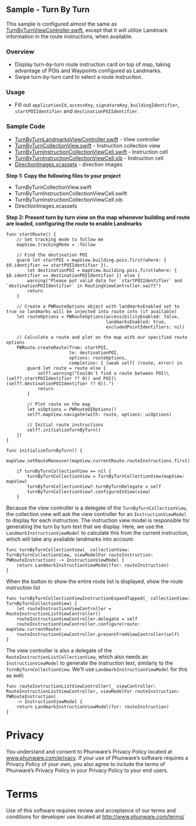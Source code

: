 ## Sample - Turn By Turn 

This sample is configured almost the same as [TurnByTurnViewController.swift](./MapScenarios/Scenarios/TurnByTurnViewController.swift), except that it will utilize Landmark information in the route instructions, when available.

### Overview
- Display turn-by-turn route instruction card on top of map, taking advantage of POIs and Waypoints configured as Landmarks.
- Swipe turn-by-turn card to select a route instruction.

### Usage

- Fill out `applicationId`, `accessKey`, `signatureKey`, `buildingIdentifier`, `startPOIIdentifier` and `destinationPOIIdentifier`.

### Sample Code 
- [TurnByTurnLandmarksViewController.swift](./MapScenarios/Scenarios/TurnByTurnLandmarksViewController.swift) - View controller
- [TurnByTurnCollectionView.swift](./MapScenarios/Shared/TurnByTurnCollectionView/TurnByTurnCollectionView.swift) - Instruction collection view
- [TurnByTurnInstructionCollectionViewCell.swift](./MapScenarios/Shared/TurnByTurnCollectionView/Cells/TurnByTurnInstructionCollectionViewCell.swift) - Instruction cell
- [TurnByTurnInstructionCollectionViewCell.xib](./MapScenarios/Shared/TurnByTurnCollectionView/Cells/TurnByTurnInstructionCollectionViewCell.xib) - Instruction cell
- [DirectionImages.xcassets](./MapScenarios/Shared/TurnByTurnCollectionView/Icons/DirectionImages.xcassets) - direction images

**Step 1: Copy the following files to your project**

- TurnByTurnCollectionView.swift
- TurnByTurnInstructionCollectionViewCell.swift 
- TurnByTurnInstructionCollectionViewCell.xib 
- DirectionImages.xcassets 

**Step 2: Present turn by turn view on the map whenever building and route are loaded, configuring the route to enable Landmarks**

```
func startRoute() {
    // Set tracking mode to follow me
    mapView.trackingMode = .follow
    
    // Find the destination POI
    guard let startPOI = mapView.building.pois.first(where: { $0.identifier == startPOIIdentifier }),
        let destinationPOI = mapView.building.pois.first(where: { $0.identifier == destinationPOIIdentifier }) else {
        warning("Please put valid data for `startPOIIdentifier` and `destinationPOIIdentifier` in RoutingViewController.swift")
        return
    }
    
    // Create a PWRouteOptions object with landmarksEnabled set to true so landmarks will be injected into route info (if available)
    let routeOptions = PWRouteOptions(accessibilityEnabled: false,
                                      landmarksEnabled: true,
                                      excludedPointIdentifiers: nil)
    
    // Calculate a route and plot on the map with our specified route options
    PWRoute.createRoute(from: startPOI,
                        to: destinationPOI,
                        options: routeOptions,
                        completion: { [weak self] (route, error) in
        guard let route = route else {
            self?.warning("Couldn't find a route between POI(\(self?.startPOIIdentifier ?? 0)) and POI(\(self?.destinationPOIIdentifier ?? 0)).")
            return
        }
        
        // Plot route on the map
        let uiOptions = PWRouteUIOptions()
        self?.mapView.navigate(with: route, options: uiOptions)
        
        // Initial route instructions
        self?.initializeTurnByTurn()
    })
}

func initializeTurnByTurn() {
    mapView.setRouteManeuver(mapView.currentRoute.routeInstructions.first)
    
    if turnByTurnCollectionView == nil {
        turnByTurnCollectionView = TurnByTurnCollectionView(mapView: mapView)
        turnByTurnCollectionView?.turnByTurnDelegate = self
        turnByTurnCollectionView?.configureInView(view)
    }
```

Because the view controller is a delegate of the `TurnByTurnCollectionView`, the collection view will ask the view controller for an `InstructionViewModel` to display for each instruction. The instruction view model is responsible for generating the turn by turn text that we display. Here, we use the `LandmarkInstructionViewModel` to calculate this from the current instruction, which will take any available landmarks into account:
```
func turnByTurnCollectionView(_ collectionView: TurnByTurnCollectionView, viewModelFor routeInstruction: PWRouteInstruction) -> InstructionViewModel {
    return LandmarkInstructionViewModel(for: routeInstruction)
}
```

When the button to show the entire route list is displayed, show the route instruction list
```
func turnByTurnCollectionViewInstructionExpandTapped(_ collectionView: TurnByTurnCollectionView) {
    let routeInstructionViewController = RouteInstructionListViewController()
    routeInstructionViewController.delegate = self
    routeInstructionViewController.configure(route: mapView.currentRoute)
    routeInstructionViewController.presentFromViewController(self)
}
```

The view controller is also a delegate of the `RouteInstructionListCollectionView`, which also needs an `InstructionViewModel` to generate the instruction text, similarly to the `TurnByTurnCollectionView`. We'll use `LandmarkInstructionViewModel` for this as well:
```
func routeInstructionListViewController(_ viewController: RouteInstructionListViewController, viewModelFor routeInstruction: PWRouteInstruction)
    -> InstructionViewModel {
    return LandmarkInstructionViewModel(for: routeInstruction)
}
```

# Privacy
You understand and consent to Phunware’s Privacy Policy located at www.phunware.com/privacy. If your use of Phunware’s software requires a Privacy Policy of your own, you also agree to include the terms of Phunware’s Privacy Policy in your Privacy Policy to your end users.

# Terms
Use of this software requires review and acceptance of our terms and conditions for developer use located at http://www.phunware.com/terms/
